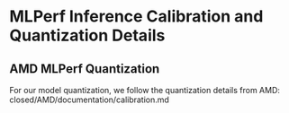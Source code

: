 # MLPerf Inference Calibration and Quantization Details
## AMD MLPerf Quantization
For our model quantization, we follow the quantization details from AMD: closed/AMD/documentation/calibration.md
